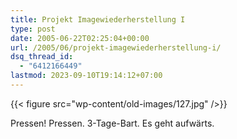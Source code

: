 ```yaml
---
title: Projekt Imagewiederherstellung I
type: post
date: 2005-06-22T02:25:04+00:00
url: /2005/06/projekt-imagewiederherstellung-i/
dsq_thread_id:
  - "6412166449"
lastmod: 2023-09-10T19:14:12+07:00
---
```

{{< figure src="wp-content/old-images/127.jpg" />}}

Pressen! Pressen. 3-Tage-Bart. Es geht aufwärts.
